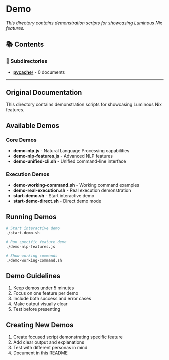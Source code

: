 # Demo

*This directory contains demonstration scripts for showcasing Luminous Nix features.*

## 📚 Contents


### 📁 Subdirectories

- [__pycache__/](__pycache__/) - 0 documents

---

## Original Documentation


This directory contains demonstration scripts for showcasing Luminous Nix features.

## Available Demos

### Core Demos
- **demo-nlp.js** - Natural Language Processing capabilities
- **demo-nlp-features.js** - Advanced NLP features
- **demo-unified-cli.sh** - Unified command-line interface

### Execution Demos
- **demo-working-command.sh** - Working command examples
- **demo-real-execution.sh** - Real execution demonstration
- **start-demo.sh** - Start interactive demo
- **start-demo-direct.sh** - Direct demo mode

## Running Demos

```bash
# Start interactive demo
./start-demo.sh

# Run specific feature demo
./demo-nlp-features.js

# Show working commands
./demo-working-command.sh
```

## Demo Guidelines

1. Keep demos under 5 minutes
2. Focus on one feature per demo
3. Include both success and error cases
4. Make output visually clear
5. Test before presenting

## Creating New Demos

1. Create focused script demonstrating specific feature
2. Add clear output and explanations
3. Test with different personas in mind
4. Document in this README
